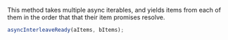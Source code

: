 This method takes multiple async iterables, and yields items from each of them in the order that that their item promises resolve.
```js
asyncInterleaveReady(aItems, bItems);
```
